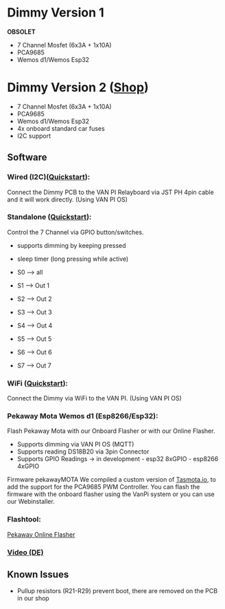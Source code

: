 
# Dimmy Version 1
**OBSOLET**

- 7 Channel Mosfet (6x3A + 1x10A)
- PCA9685 
- Wemos d1/Wemos Esp32 

# Dimmy Version 2 ([Shop](https://vanpi.de/products/van-pi-dimmy-pcb))

- 7 Channel Mosfet (6x3A + 1x10A)
- PCA9685 
- Wemos d1/Wemos Esp32 
- 4x onboard standard car fuses
- I2C support

## Software

### Wired (I2C)([Quickstart](https://github.com/Pekaway/VAN_PI/blob/37d2b7901e29285f3f27b13b2280ac0d5027c247/Quickstarts/Dimmy/ENG_PekawayDIMMY_Wired.pdf)): 
Connect the Dimmy PCB to the VAN PI Relayboard via JST PH 4pin cable and it will work directly. (Using VAN PI OS) 

### Standalone ([Quickstart](https://github.com/Pekaway/VAN_PI/blob/37d2b7901e29285f3f27b13b2280ac0d5027c247/Quickstarts/Dimmy/ENG_PekawayDIMMY_Standalone.pdf)):
Control the 7 Channel via GPIO button/switches. 
- supports dimming by keeping pressed
- sleep timer (long pressing while active)
  
- S0 –> all
- S1 –> Out 1
- S2 –> Out 2
- S3 –> Out 3
- S4 –> Out 4
- S5 –> Out 5
- S6 –> Out 6
- S7 –> Out 7
 

 ### WiFi ([Quickstart](https://github.com/Pekaway/VAN_PI/blob/32edebe1b4127b89a3238451c4e29020c1214a3a/Quickstarts/Dimmy/ENG_PekawayDIMMY_WIFI.pdf)): 
Connect the Dimmy via WiFi to the VAN PI. (Using VAN PI OS) 

### Pekaway Mota Wemos d1 (Esp8266/Esp32): 
Flash Pekaway Mota with our Onboard Flasher or with our Online Flasher. 
- Supports dimming via VAN PI OS (MQTT) 
- Supports reading DS18B20 via 3pin Connector
- Supports GPIO Readings -> in development
		- esp32 8xGPIO 
		- esp8266 4xGPIO

Firmware pekawayMOTA
We compiled a custom version of  [Tasmota.io](https://tasmota.github.io/docs), to add the support for the PCA9685 PWM Controller.
You can flash the firmware with the onboard flasher using the VanPi system or you can use our Webinstaller. 




### Flashtool:

[Pekaway Online Flasher](https://flashesp.pekaway.de)

### [Video (DE)](https://www.youtube.com/watch?v=uSyl_5VbsuM)


## Known Issues
- Pullup resistors (R21-R29) prevent boot, there are removed on the PCB in our shop
